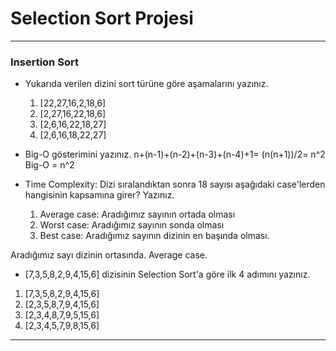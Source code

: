 # Selection Sort Projesi
---
### Insertion Sort


* Yukarıda verilen dizini sort türüne göre aşamalarını yazınız.

   1. [22,27,16,2,18,6]
   2. [2,27,16,22,18,6]
   3. [2,6,16,22,18,27]
   4. [2,6,16,18,22,27]

* Big-O gösterimini yazınız.
  n+(n-1)+(n-2)+(n-3)+(n-4)+1= (n(n+1))/2= n^2 Big-O = n^2

* Time Complexity: Dizi sıralandıktan sonra 18 sayısı aşağıdaki case'lerden hangisinin kapsamına girer? Yazınız.
  1. Average case: Aradığımız sayının ortada olması
  2. Worst case: Aradığımız sayının sonda olması
  3. Best case: Aradığımız sayının dizinin en başında olması.

Aradığımız sayı dizinin ortasında. Average case.

* [7,3,5,8,2,9,4,15,6] dizisinin Selection Sort'a göre ilk 4 adımını yazınız.

1. [7,3,5,8,2,9,4,15,6]
2. [2,3,5,8,7,9,4,15,6]
3. [2,3,4,8,7,9,5,15,6]
4. [2,3,4,5,7,9,8,15,6]
   
----